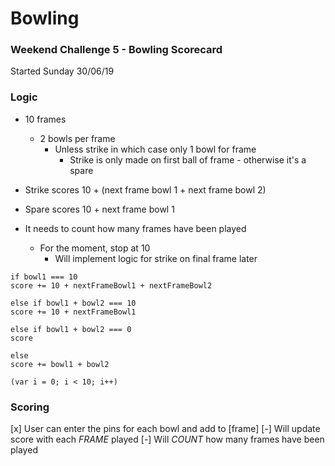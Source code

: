 # Bowling

### Weekend Challenge 5 - Bowling Scorecard

Started Sunday 30/06/19


### Logic

- 10 frames
  - 2 bowls per frame
    - Unless strike in which case only 1 bowl for frame
      - Strike is only made on first ball of frame - otherwise it's a spare

- Strike scores 10 + (next frame bowl 1 + next frame bowl 2)
- Spare scores 10 + next frame bowl 1

- It needs to count how many frames have been played
  - For the moment, stop at 10
    - Will implement logic for strike on final frame later

```
if bowl1 === 10
score += 10 + nextFrameBowl1 + nextFrameBowl2

else if bowl1 + bowl2 === 10
score += 10 + nextFrameBowl1

else if bowl1 + bowl2 === 0
score

else
score += bowl1 + bowl2
```
```
(var i = 0; i < 10; i++)
```

### Scoring

[x] User can enter the pins for each bowl and add to [frame]
[-] Will update score with each *FRAME* played
[-] Will *COUNT* how many frames have been played
